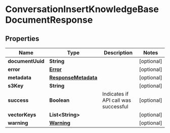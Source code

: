 

# ConversationInsertKnowledgeBaseDocumentResponse


## Properties

| Name | Type | Description | Notes |
|------------ | ------------- | ------------- | -------------|
|**documentUuid** | **String** |  |  [optional] |
|**error** | [**Error**](Error.md) |  |  [optional] |
|**metadata** | [**ResponseMetadata**](ResponseMetadata.md) |  |  [optional] |
|**s3Key** | **String** |  |  [optional] |
|**success** | **Boolean** | Indicates if API call was successful |  [optional] |
|**vectorKeys** | **List&lt;String&gt;** |  |  [optional] |
|**warning** | [**Warning**](Warning.md) |  |  [optional] |



